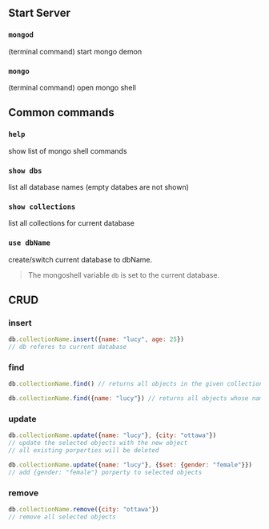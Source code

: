 ## Start Server
### `mongod`
(terminal command) start mongo demon

### `mongo`
(terminal command) open mongo shell 

## Common commands

### `help`

show list of mongo shell commands

### `show dbs`

list all database names (empty databes are not shown)

### `show collections`
list all collections for current database

### `use dbName`
create/switch current database to dbName. 
> The mongoshell variable `db` is set to the current database.

## CRUD

### insert

```javascript
db.collectionName.insert({name: "lucy", age: 25})
// db referes to current database
```

### find

```javascript
db.collectionName.find() // returns all objects in the given collection

db.collectionName.find({name: "lucy"}) // returns all objects whose name property is lucy
```

### update

```javascript
db.collectionName.update({name: "lucy"}, {city: "ottawa"})
// update the selected objects with the new object
// all existing porperties will be deleted

db.collectionName.update({name: "lucy"}, {$set: {gender: "female"}})
// add {gender: "female"} porperty to selected objects
```

### remove

```javascript
db.collectionName.remove({city: "ottawa"})
// remove all selected objects
```